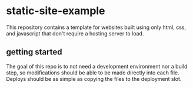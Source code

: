 # static-site-example
This repository contains a template for websites built using only html, css, and javascript that don't require a hosting server to load.

## getting started
The goal of this repo is to not need a development environment nor a build step, so modifications should be able to be made directly into each file. Deploys should be as simple as copying the files to the deployment slot.
